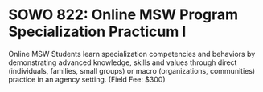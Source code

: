 # SOWO 822: Online MSW Program Specialization Practicum I

Online MSW Students learn specialization competencies and behaviors by demonstrating advanced knowledge, skills and values through direct (individuals, families, small groups) or macro (organizations, communities) practice in an agency setting. (Field Fee: $300)